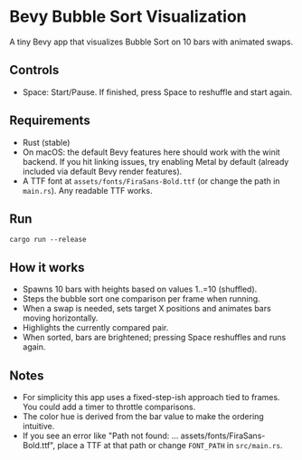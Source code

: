 # Bevy Bubble Sort Visualization

A tiny Bevy app that visualizes Bubble Sort on 10 bars with animated swaps.

## Controls

- Space: Start/Pause. If finished, press Space to reshuffle and start again.

## Requirements

- Rust (stable)
- On macOS: the default Bevy features here should work with the winit backend. If you hit linking issues, try enabling Metal by default (already included via default Bevy render features).
- A TTF font at `assets/fonts/FiraSans-Bold.ttf` (or change the path in `main.rs`). Any readable TTF works.

## Run

```
cargo run --release
```

## How it works

- Spawns 10 bars with heights based on values 1..=10 (shuffled).
- Steps the bubble sort one comparison per frame when running.
- When a swap is needed, sets target X positions and animates bars moving horizontally.
- Highlights the currently compared pair.
- When sorted, bars are brightened; pressing Space reshuffles and runs again.

## Notes

- For simplicity this app uses a fixed-step-ish approach tied to frames. You could add a timer to throttle comparisons.
- The color hue is derived from the bar value to make the ordering intuitive.
- If you see an error like "Path not found: ... assets/fonts/FiraSans-Bold.ttf", place a TTF at that path or change `FONT_PATH` in `src/main.rs`.
